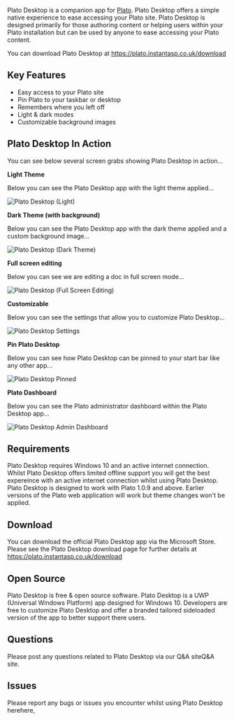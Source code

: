 Plato Desktop is a companion app for [Plato](https://github.com/InstantASP/plato). Plato Desktop offers a simple native experience to ease accessing your Plato site. Plato Desktop is designed primarily for those authoring content or helping users within your Plato installation but can be used by anyone to ease accessing your Plato content. 

You can download Plato Desktop at https://plato.instantasp.co.uk/download

## Key Features

- Easy access to your Plato site
- Pin Plato to your taskbar or desktop
- Remembers where you left off
- Light & dark modes
- Customizable background images

## Plato Desktop In Action

You can see below several screen grabs showing Plato Desktop in action...

**Light Theme**

Below you can see the Plato Desktop app with the light theme applied...

![Plato Desktop (Light)](https://plato.instantasp.co.uk/plato.site/content/images/desktop/home-light.png "enter image title here")

**Dark Theme (with background)**

Below you can see the Plato Desktop app with the dark theme applied and a custom background image...

![Plato Desktop (Dark Theme)](https://plato.instantasp.co.uk/plato.site/content/images/desktop/home-dark.png "enter image title here")

**Full screen editing**

Below you can see we are editing a doc in full screen mode...

![Plato Desktop (Full Screen Editing)](https://plato.instantasp.co.uk/plato.site/content/images/desktop/edit-dark.png "enter image title here")

**Customizable**

Below you can see the settings that allow you to customize Plato Desktop...

![Plato Desktop Settings](https://plato.instantasp.co.uk/plato.site/content/images/desktop/settingsdark.png "enter image title here")

**Pin Plato Desktop**

Below you can see how Plato Desktop can be pinned to your start bar like any other app...

![Plato Desktop Pinned](https://plato.instantasp.co.uk/plato.site/content/images/desktop/pinned.png "enter image title here")

**Plato Dashboard**

Below you can see the Plato administrator dashboard within the Plato Desktop app...

![Plato Desktop Admin Dashboard](https://plato.instantasp.co.uk/plato.site/content/images/desktop/dashboard-dark.png "enter image title here")

## Requirements

Plato Desktop requires Windows 10 and an active internet connection. Whilst Plato Desktop offers limited offline support you will get the best expereince with an active internet connection whilst using Plato Desktop. Plato Desktop is designed to work with Plato 1.0.9 and above. Earlier versions of the Plato web application will work but theme changes won't be applied. 

## Download

You can download the official Plato Desktop app via the Microsoft Store. Please see the Plato Desktop download page for further details at https://plato.instantasp.co.uk/download

## Open Source

Plato Desktop is free & open source software. Plato Desktop is a UWP (Universal Windows Platform) app designed for Windows 10. Developers are free to customize Plato Desktop and offer a branded tailored sideloaded version of the app to better support there users.

## Questions

Please post any questions related to Plato Desktop via our Q&A site[](https://plato.instantasp.co.uk/questions/categories/46/plato-desktop)Q&A site.

## Issues

Please report any bugs or issues you encounter whilst using Plato Desktop here[](https://plato.instantasp.co.uk/issues/categories/49/plato-desktop)here,